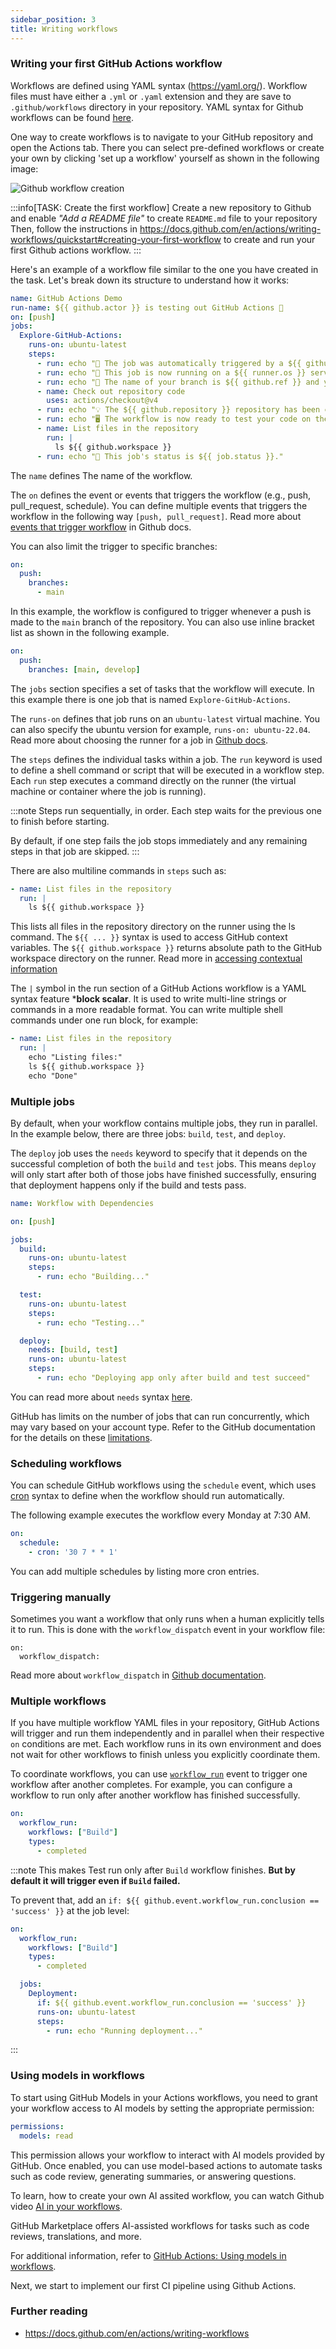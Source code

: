 ```yaml
---
sidebar_position: 3
title: Writing workflows
---
```


### Writing your first GitHub Actions workflow

Workflows are defined using YAML syntax (https://yaml.org/). Workflow files must have either a `.yml` or `.yaml` extension and they are save to `.github/workflows` directory in your repository. YAML syntax for Github workflows can be found [here](https://docs.github.com/en/actions/reference/workflows-and-actions/workflow-syntax).

One way to create workflows is to navigate to your GitHub repository and open the Actions tab. There you can select pre-defined workflows or create your own by clicking 'set up a workflow' yourself as shown in the following image:

![Github workflow creation](./img/github_actions_tab.png)

:::info[TASK: Create the first workflow]
Create a new repository to Github and enable *"Add a README file"* to create `README.md` file to your repository Then, follow the instructions in https://docs.github.com/en/actions/writing-workflows/quickstart#creating-your-first-workflow to create and run your first Github actions workflow.
:::

Here's an example of a workflow file similar to the one you have created in the task. Let's break down its structure to understand how it works:

```yaml
name: GitHub Actions Demo
run-name: ${{ github.actor }} is testing out GitHub Actions 🚀
on: [push]
jobs:
  Explore-GitHub-Actions:
    runs-on: ubuntu-latest
    steps:
      - run: echo "🎉 The job was automatically triggered by a ${{ github.event_name }} event."
      - run: echo "🐧 This job is now running on a ${{ runner.os }} server hosted by GitHub!"
      - run: echo "🔎 The name of your branch is ${{ github.ref }} and your repository is ${{ github.repository }}."
      - name: Check out repository code
        uses: actions/checkout@v4
      - run: echo "💡 The ${{ github.repository }} repository has been cloned to the runner."
      - run: echo "🖥️ The workflow is now ready to test your code on the runner."
      - name: List files in the repository
        run: |
          ls ${{ github.workspace }}
      - run: echo "🍏 This job's status is ${{ job.status }}."
```

The `name` defines The name of the workflow.

The `on` defines the event or events that triggers the workflow (e.g., push, pull_request, schedule). You can define multiple events that triggers the workflow in the following way `[push, pull_request]`. Read more about [events that trigger workflow](https://docs.github.com/en/actions/writing-workflows/choosing-when-your-workflow-runs/events-that-trigger-workflows) in Github docs.

You can also limit the trigger to specific branches:
```yaml
on:
  push:
    branches:
      - main
```
In this example, the workflow is configured to trigger whenever a push is made to the `main` branch of the repository. You can also use inline bracket list as shown in the following example.
```yaml
on:
  push:
    branches: [main, develop]
```

The `jobs` section specifies a set of tasks that the workflow will execute. In this example there is one job that is named `Explore-GitHub-Actions`. 

The `runs-on` defines that job runs on an `ubuntu-latest` virtual machine. You can also specify the ubuntu version for example, `runs-on: ubuntu-22.04`. Read more about choosing the runner for a job in [Github docs](https://docs.github.com/en/actions/writing-workflows/choosing-where-your-workflow-runs/choosing-the-runner-for-a-job).

The `steps` defines the individual tasks within a job. The `run` keyword is used to define a shell command or script that will be executed in a workflow step. Each `run` step executes a command directly on the runner (the virtual machine or container where the job is running).

:::note
Steps run sequentially, in order. Each step waits for the previous one to finish before starting.

By default, if one step fails the job stops immediately and any remaining steps in that job are skipped.
:::

There are also multiline commands in `steps` such as:
```yaml
- name: List files in the repository
  run: |
    ls ${{ github.workspace }}
```
This lists all files in the repository directory on the runner using the ls command. The `${{ ... }}` syntax is used to access GitHub context variables. The `${{ github.workspace }}` returns absolute path to the GitHub workspace directory on the runner. Read more in [accessing contextual information](https://docs.github.com/en/actions/writing-workflows/choosing-what-your-workflow-does/accessing-contextual-information-about-workflow-runs)

The `|` symbol in the run section of a GitHub Actions workflow is a YAML syntax feature ***block scalar**. It is used to write multi-line strings or commands in a more readable format. You can write multiple shell commands under one run block, for example:

```yaml
- name: List files in the repository
  run: |
    echo "Listing files:"
    ls ${{ github.workspace }}
    echo "Done"
```

### Multiple jobs

By default, when your workflow contains multiple jobs, they run in parallel. In the example below, there are three jobs: `build`, `test`, and `deploy`.

The `deploy` job uses the `needs` keyword to specify that it depends on the successful completion of both the `build` and `test` jobs. This means `deploy` will only start after both of those jobs have finished successfully, ensuring that deployment happens only if the build and tests pass.

```yaml
name: Workflow with Dependencies

on: [push]

jobs:
  build:
    runs-on: ubuntu-latest
    steps:
      - run: echo "Building..."

  test:
    runs-on: ubuntu-latest
    steps:
      - run: echo "Testing..."

  deploy:
    needs: [build, test]
    runs-on: ubuntu-latest
    steps:
      - run: echo "Deploying app only after build and test succeed"
```

You can read more about `needs` syntax [here](https://docs.github.com/en/actions/writing-workflows/workflow-syntax-for-github-actions#jobsjob_idneeds).

GitHub has limits on the number of jobs that can run concurrently, which may vary based on your account type. Refer to the GitHub documentation for the details on these [limitations](https://docs.github.com/en/actions/administering-github-actions/usage-limits-billing-and-administration).

### Scheduling workflows

You can schedule GitHub workflows using the `schedule` event, which uses [cron](https://en.wikipedia.org/wiki/Cron) syntax to define when the workflow should run automatically.

The following example executes the workflow every Monday at 7:30 AM.

```yaml
on:
  schedule:
    - cron: '30 7 * * 1'
```

You can add multiple schedules by listing more cron entries.

### Triggering manually

Sometimes you want a workflow that only runs when a human explicitly tells it to run. This is done with the `workflow_dispatch` event in your workflow file:

```
on:
  workflow_dispatch:
```

Read more about `workflow_dispatch` in [Github documentation](https://docs.github.com/en/actions/reference/workflows-and-actions/events-that-trigger-workflows#workflow_dispatch).

### Multiple workflows

If you have multiple workflow YAML files in your repository, GitHub Actions will trigger and run them independently and in parallel when their respective `on` conditions are met. Each workflow runs in its own environment and does not wait for other workflows to finish unless you explicitly coordinate them.

To coordinate workflows, you can use [`workflow_run`](https://docs.github.com/en/actions/using-workflows/events-that-trigger-workflows#workflow_run) event to trigger one workflow after another completes. For example, you can configure a workflow to run only after another workflow has finished successfully.

  ```yaml
  on:
    workflow_run:
      workflows: ["Build"]
      types:
        - completed
  ```

:::note
This makes Test run only after `Build` workflow finishes. **But by default it will trigger even if `Build` failed.**

To prevent that, add an `if: ${{ github.event.workflow_run.conclusion == 'success' }}` at the job level:

```yaml
on:
  workflow_run:
    workflows: ["Build"]
    types:
      - completed

  jobs:
    Deployment:
      if: ${{ github.event.workflow_run.conclusion == 'success' }}
      runs-on: ubuntu-latest
      steps:
        - run: echo "Running deployment..."
```

:::
### Using models in workflows

To start using GitHub Models in your Actions workflows, you need to grant your workflow access to AI models by setting the appropriate permission:
```yaml
permissions:
  models: read
```
This permission allows your workflow to interact with AI models provided by GitHub. Once enabled, you can use model-based actions to automate tasks such as code review, generating summaries, or answering questions.

To learn, how to create your own AI assited workflow, you can watch Github video [AI in your workflows](https://youtu.be/m293_EsOs7I).

GitHub Marketplace offers AI-assisted workflows for tasks such as code reviews, translations, and more. 

For additional information, refer to [GitHub Actions: Using models in workflows](https://docs.github.com/en/actions/using-workflows/using-models-in-workflows).

Next, we start to implement our first CI pipeline using Github Actions.

### Further reading
- https://docs.github.com/en/actions/writing-workflows
